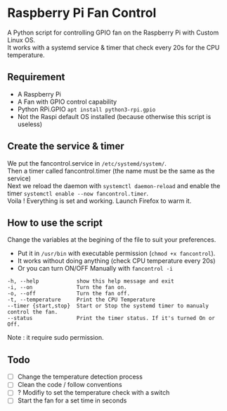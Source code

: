 # Raspberry Pi Fan Control
A Python script for controlling GPIO fan on the Raspberry Pi with Custom Linux OS. <br>
It works with a systemd service & timer that check every 20s for the CPU temperature. <br>
## Requirement
- A Raspberry Pi
- A Fan with GPIO control capability
- Python RPi.GPIO `apt install python3-rpi.gpio`
- Not the Raspi default OS installed (because otherwise this script is useless)

## Create the service & timer

We put the fancontrol.service in `/etc/systemd/system/`.<br>
Then a timer called fancontrol.timer (the name must be the same as the service) <br>
Next we reload the daemon with `systemctl daemon-reload` and enable the timer `systemctl enable --now fancontrol.timer`.<br>
Voila ! Everything is set and working. Launch Firefox to warm it.

## How to use the script
Change the variables at the begining of the file to suit your preferences.

- Put it in `/usr/bin` with executable permission (`chmod +x fancontrol`).
- It works without doing anything (check CPU temperature every 20s)
- Or you can turn ON/OFF Manually with `fancontrol -i`
````
-h, --help            show this help message and exit
-i, --on              Turn the fan on.
-o, --off             Turn the fan off.
-t, --temperature     Print the CPU Temperature
--timer {start,stop}  Start or Stop the systemd timer to manualy control the fan.
--status              Print the timer status. If it's turned On or Off.
````
Note : it require sudo permission.

## Todo
- [ ] Change the temperature detection process 
- [ ] Clean the code / follow conventions
- [ ] ? Modifiy to set the temperature check with a switch
- [ ] Start the fan for a set time in seconds
